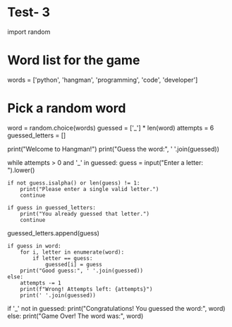 # Test- 3  
import random
# Word list for the game
words = ['python', 'hangman', 'programming', 'code', 'developer']

# Pick a random word
word = random.choice(words)
guessed = ['_'] * len(word)
attempts = 6
guessed_letters = []

print("Welcome to Hangman!")
print("Guess the word:", ' '.join(guessed))

while attempts > 0 and '_' in guessed:
    guess = input("Enter a letter: ").lower()

    if not guess.isalpha() or len(guess) != 1:
        print("Please enter a single valid letter.")
        continue

    if guess in guessed_letters:
        print("You already guessed that letter.")
        continue
 guessed_letters.append(guess)

    if guess in word:
        for i, letter in enumerate(word):
            if letter == guess:
                guessed[i] = guess
        print("Good guess:", ' '.join(guessed))
    else:
        attempts -= 1
        print(f"Wrong! Attempts left: {attempts}")
        print(' '.join(guessed))

if '_' not in guessed:
    print("Congratulations! You guessed the word:", word)
else:
    print("Game Over! The word was:", word)
